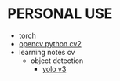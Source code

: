 # PERSONAL USE

- [torch](./torch)
- [opencv python cv2](./opencv/)
- learning notes cv
  - object detection
    - [yolo v3](./learning-notes-cv/yolo/yolo-v3/Yolo-v3.md)
  
